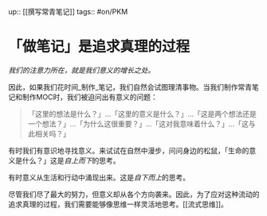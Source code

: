 up:: [[撰写常青笔记]]
tags:: #on/PKM 

# 「做笔记」是追求真理的过程

_我们的注意力所在，就是我们意义的增长之处。_

因此，如果我们花时间_制作_笔记，我们自然会试图理清事物。当我们制作常青笔记和制作MOC时，我们被迫问出有意义的问题：

>「这里的想法是什么？」…「这里的意义是什么？」…「这是两个想法还是一个想法？」…「为什么这很重要？」…「这对我意味着什么？」…「这与此相关吗？」

有时我们有意识地寻找意义。来试试在自然中漫步，问问身边的松鼠，「生命的意义是什么？」这是*自上而下*的思考。

有时意义从生活和行动中涌现出来。这是*自下而上*的思考。

尽管我们尽了最大的努力，但意义却从各个方向袭来。因此，为了应对这种流动的追求真理的过程，我们需要能够像思维一样灵活地思考。[[流式思维]]。